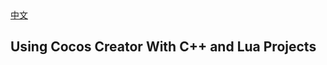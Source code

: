 <div class="langs">
  <a href="#" class="btn" onclick="toggleLanguage()">中文</a>
</div>

## Using Cocos Creator With C++ and Lua Projects
